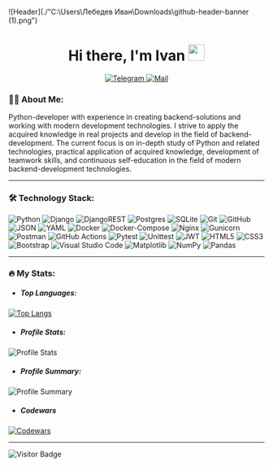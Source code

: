 ![Header](./"C:\Users\Лебедев Иван\Downloads\github-header-banner (1).png")

<h1 align="center">
  Hi there, I'm Ivan 
  <img src="https://github.com/blackcater/blackcater/raw/main/images/Hi.gif" height="32"/>
</h1>
<p align="center">
  <a href="https://t.me/ivanlbdv">
    <img src="https://img.shields.io/badge/Telegram-2CA5E0?style=for-the-badge&logo=telegram&logoColor=white" alt="Telegram" />
  </a>
  <a href="mailto:ivanlbdv@yandex.ru">
    <img src="https://img.shields.io/badge/Mail-D14836?style=for-the-badge&logo=maildotru&logoColor=white" alt="Mail" />
  </a>
</p>

### :man_technologist: About Me:

Python-developer with experience in creating backend-solutions and working with modern development technologies. I strive to apply the acquired knowledge in real projects and develop in the field of backend-development. The current focus is on in-depth study of Python and related technologies, practical application of acquired knowledge, development of teamwork skills, and continuous self-education in the field of modern backend-development technologies.

---

### :hammer_and_wrench: Technology Stack:

![Python](https://img.shields.io/badge/python-3670A0?style=for-the-badge&logo=python&logoColor=ffdd54)
![Django](https://img.shields.io/badge/django-%23092E20.svg?style=for-the-badge&logo=django&logoColor=white)
![DjangoREST](https://img.shields.io/badge/DJANGO-REST-ff1709?style=for-the-badge&logo=django&logoColor=white&color=ff1709&labelColor=gray)
![Postgres](https://img.shields.io/badge/postgres-%23316192.svg?style=for-the-badge&logo=postgresql&logoColor=white)
![SQLite](https://img.shields.io/badge/sqlite-%2307405e.svg?style=for-the-badge&logo=sqlite&logoColor=white)
![Git](https://img.shields.io/badge/git-%23F05033.svg?style=for-the-badge&logo=git&logoColor=white)
![GitHub](https://img.shields.io/badge/github-%23121011.svg?style=for-the-badge&logo=github&logoColor=white)
![JSON](https://img.shields.io/badge/json-5E5C5C?style=for-the-badge&logo=json&logoColor=white)
![YAML](https://img.shields.io/badge/yaml-%23CB171E.svg?style=for-the-badge&logo=yaml&logoColor=white)
![Docker](https://img.shields.io/badge/docker-%230db7ed.svg?style=for-the-badge&logo=docker&logoColor=white)
![Docker-Compose](https://img.shields.io/badge/Docker%20Compose-2496ED?style=for-the-badge&logo=docker&logoColor=white)
![Nginx](https://img.shields.io/badge/nginx-%23009639.svg?style=for-the-badge&logo=nginx&logoColor=white)
![Gunicorn](https://img.shields.io/badge/gunicorn-%298729.svg?style=for-the-badge&logo=gunicorn&logoColor=white)
![Postman](https://img.shields.io/badge/Postman-FF6C37?style=for-the-badge&logo=postman&logoColor=white)
![GitHub Actions](https://img.shields.io/badge/github%20actions-%232671E5.svg?style=for-the-badge&logo=githubactions&logoColor=white)
![Pytest](https://img.shields.io/badge/pytest-%238FBC8F.svg?style=for-the-badge&logo=pytest&logoColor=ffffff)
![Unittest](https://img.shields.io/badge/Unittest-2C3E50?style=for-the-badge&logo=python&logoColor=white)
![JWT](https://img.shields.io/badge/JWT-black?style=for-the-badge&logo=JSON%20web%20tokens)
![HTML5](https://img.shields.io/badge/html5-%23E34F26.svg?style=for-the-badge&logo=html5&logoColor=white)
![CSS3](https://img.shields.io/badge/css3-%231572B6.svg?style=for-the-badge&logo=css3&logoColor=white)
![Bootstrap](https://img.shields.io/badge/bootstrap-%238511FA.svg?style=for-the-badge&logo=bootstrap&logoColor=white)
![Visual Studio Code](https://img.shields.io/badge/Visual_Studio_Code-0078D4?style=for-the-badge&logo=visual%20studio%20code&logoColor=white)
![Matplotlib](https://img.shields.io/badge/Matplotlib-%23A52A2A.svg?style=for-the-badge&logo=Matplotlib&logoColor=black)
![NumPy](https://img.shields.io/badge/numpy-%23013243.svg?style=for-the-badge&logo=numpy&logoColor=white)
![Pandas](https://img.shields.io/badge/pandas-%23150458.svg?style=for-the-badge&logo=pandas&logoColor=white)

---

### :fire: My Stats:

- ##### Top Languages:
[![Top Langs](https://github-readme-stats.vercel.app/api/top-langs/?username=ivanlbdv)](https://github.com/ivanlbdv/github-readme-stats)

- ##### Profile Stats:
![Profile Stats](https://github-profile-summary-cards.vercel.app/api/cards/stats?username=ivanlbdv&theme=default)

- ##### Profile Summary:
![Profile Summary](https://github-profile-summary-cards.vercel.app/api/cards/profile-details?username=ivanlbdv&theme=default)

- ##### Codewars
[![Codewars](https://www.codewars.com/users/ivanlbdv/badges/large?theme=light)](https://www.codewars.com/users/ivanlbdv)

---

![Visitor Badge](https://visitor-badge.laobi.icu/badge?page_id=ivanlbdv)
